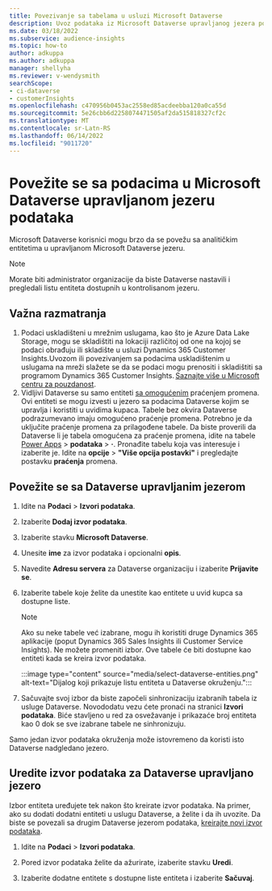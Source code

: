 ```yaml
---
title: Povezivanje sa tabelama u usluzi Microsoft Dataverse
description: Uvoz podataka iz Microsoft Dataverse upravljanog jezera podataka.
ms.date: 03/18/2022
ms.subservice: audience-insights
ms.topic: how-to
author: adkuppa
ms.author: adkuppa
manager: shellyha
ms.reviewer: v-wendysmith
searchScope:
- ci-dataverse
- customerInsights
ms.openlocfilehash: c470956b0453ac2558ed85acdeebba120a0ca55d
ms.sourcegitcommit: 5e26cbb6d2258074471505af2da515818327cf2c
ms.translationtype: MT
ms.contentlocale: sr-Latn-RS
ms.lasthandoff: 06/14/2022
ms.locfileid: "9011720"
---
```

# <a name="connect-to-data-in-a-microsoft-dataverse-managed-data-lake"></a>Povežite se sa podacima u Microsoft Dataverse upravljanom jezeru podataka

Microsoft Dataverse korisnici mogu brzo da se povežu sa analitičkim entitetima u upravljanom Microsoft Dataverse jezeru.

> [!NOTE]
> Morate biti administrator organizacije da biste Dataverse nastavili i pregledali listu entiteta dostupnih u kontrolisanom jezeru.

## <a name="important-considerations"></a>Važna razmatranja

1. Podaci uskladišteni u mrežnim uslugama, kao što je Azure Data Lake Storage, mogu se skladištiti na lokaciji različitoj od one na kojoj se podaci obrađuju ili skladište u usluzi Dynamics 365 Customer Insights.Uvozom ili povezivanjem sa podacima uskladištenim u uslugama na mreži slažete se da se podaci mogu prenositi i skladištiti sa programom Dynamics 365 Customer Insights. [Saznajte više u Microsoft centru za pouzdanost](https://www.microsoft.com/trust-center).
2. Vidljivi Dataverse su samo entiteti [sa omogućenim](/power-platform/admin/enable-change-tracking-control-data-synchronization) praćenjem promena. Ovi entiteti se mogu izvesti u jezero sa podacima Dataverse kojim se upravlja i koristiti u uvidima kupaca. Tabele bez okvira Dataverse podrazumevano imaju omogućeno praćenje promena. Potrebno je da uključite praćenje promena za prilagođene tabele. Da biste proverili da Dataverse li je tabela omogućena za praćenje promena, idite na tabele [Power Apps](https://make.powerapps.com) > **podataka** > **·**. Pronađite tabelu koja vas interesuje i izaberite je. Idite na **opcije** > **"Više opcija postavki"** i pregledajte postavku **praćenja** promena.

## <a name="connect-to-a-dataverse-managed-lake"></a>Povežite se sa Dataverse upravljanim jezerom

1. Idite na **Podaci** > **Izvori podataka**.

1. Izaberite **Dodaj izvor podataka**.

1. Izaberite stavku **Microsoft Dataverse**.

1. Unesite **ime** za izvor podataka i opcionalni **opis**.

1. Navedite **Adresu servera** za Dataverse organizaciju i izaberite **Prijavite se**.

1. Izaberite tabele koje želite da unestite kao entitete u uvid kupca sa dostupne liste.

   > [!NOTE]
   > Ako su neke tabele već izabrane, mogu ih koristiti druge Dynamics 365 aplikacije (poput Dynamics 365 Sales Insights ili Customer Service Insights). Ne možete promeniti izbor. Ove tabele će biti dostupne kao entiteti kada se kreira izvor podataka.

    :::image type="content" source="media/select-dataverse-entities.png" alt-text="Dijalog koji prikazuje listu entiteta u Dataverse okruženju.":::

1. Sačuvajte svoj izbor da biste započeli sinhronizaciju izabranih tabela iz usluge Dataverse. Novododatu vezu ćete pronaći na stranici **Izvori podataka**. Biće stavljeno u red za osvežavanje i prikazaće broj entiteta kao 0 dok se sve izabrane tabele ne sinhronizuju.

Samo jedan izvor podataka okruženja može istovremeno da koristi isto Dataverse nadgledano jezero.

## <a name="edit-a-dataverse-managed-lake-data-source"></a>Uredite izvor podataka za Dataverse upravljano jezero

Izbor entiteta uređujete tek nakon što kreirate izvor podataka. Na primer, ako su dodati dodatni entiteti u uslugu Dataverse, a želite i da ih uvozite.
Da biste se povezali sa drugim Dataverse jezerom podataka, [kreirajte novi izvor podataka](#connect-to-a-dataverse-managed-lake).

1. Idite na **Podaci** > **Izvori podataka**.

1. Pored izvor podataka želite da ažurirate, izaberite stavku **Uredi**.

1. Izaberite dodatne entitete s dostupne liste entiteta i izaberite **Sačuvaj**.

